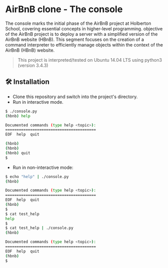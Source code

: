 # AirBnB clone - The console

The console marks the initial phase of the AirBnB project at Holberton School, covering essential concepts in higher-level programming. objective of the AirBnB project is to deploy a server with a simplified version of the AirBnB website (HBnB). This segment focuses on the creation of a command interpreter to efficiently manage objects within the context of the AirBnB (HBnB) website.
 > This project is interpreted/tested on Ubuntu 14.04 LTS using python3 (version 3.4.3)

## 🛠️ Installation
- Clone this repository and switch into the project's directory.
- Run in interactive mode.
```bash
$ ./console.py
(hbnb) help

Documented commands (type help <topic>):
========================================
EOF  help  quit

(hbnb) 
(hbnb) 
(hbnb) quit
$
```
- Run in non-interactive mode: 
```bash
$ echo "help" | ./console.py
(hbnb)

Documented commands (type help <topic>):
========================================
EOF  help  quit
(hbnb) 
$
$ cat test_help
help
$
$ cat test_help | ./console.py
(hbnb)

Documented commands (type help <topic>):
========================================
EOF  help  quit
(hbnb) 
$
```
